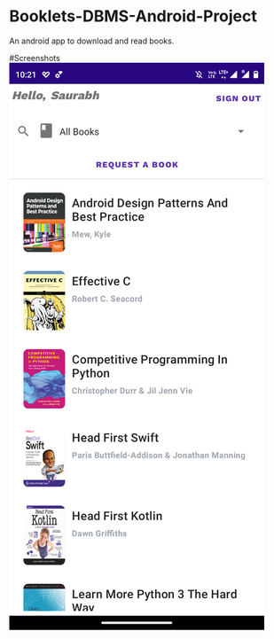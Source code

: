# Booklets-DBMS-Android-Project
An android app to download and read books.





#Screenshots
![Home Page](Screenshots/Screenshot_20211226-222102.png)


